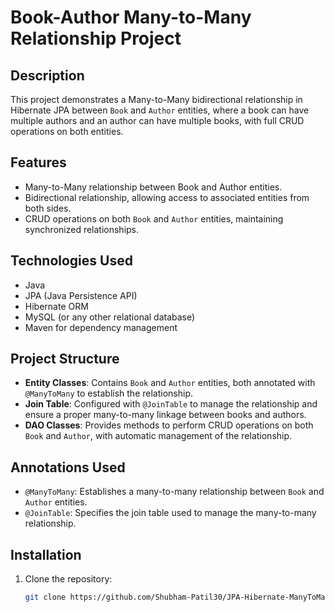 # Book-Author Many-to-Many Relationship Project

## Description
This project demonstrates a Many-to-Many bidirectional relationship in Hibernate JPA between `Book` and `Author` entities, where a book can have multiple authors and an author can have multiple books, with full CRUD operations on both entities.

## Features
- Many-to-Many relationship between Book and Author entities.
- Bidirectional relationship, allowing access to associated entities from both sides.
- CRUD operations on both `Book` and `Author` entities, maintaining synchronized relationships.

## Technologies Used
- Java
- JPA (Java Persistence API)
- Hibernate ORM
- MySQL (or any other relational database)
- Maven for dependency management

## Project Structure
- **Entity Classes**: Contains `Book` and `Author` entities, both annotated with `@ManyToMany` to establish the relationship.
- **Join Table**: Configured with `@JoinTable` to manage the relationship and ensure a proper many-to-many linkage between books and authors.
- **DAO Classes**: Provides methods to perform CRUD operations on both `Book` and `Author`, with automatic management of the relationship.

## Annotations Used
- `@ManyToMany`: Establishes a many-to-many relationship between `Book` and `Author` entities.
- `@JoinTable`: Specifies the join table used to manage the many-to-many relationship.

## Installation
1. Clone the repository:
   ```bash
   git clone https://github.com/Shubham-Patil30/JPA-Hibernate-ManyToMany-Books-Authors-App.git
